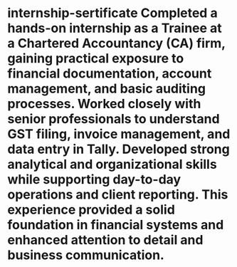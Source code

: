 # internship-sertificate Completed a hands-on internship as a Trainee at a Chartered Accountancy (CA) firm, gaining practical exposure to financial documentation, account management, and basic auditing processes. Worked closely with senior professionals to understand GST filing, invoice management, and data entry in Tally. Developed strong analytical and organizational skills while supporting day-to-day operations and client reporting. This experience provided a solid foundation in financial systems and enhanced attention to detail and business communication.
